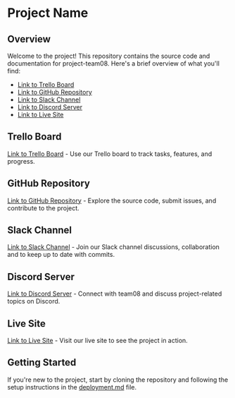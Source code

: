 # Project Name

## Overview
Welcome to the project! This repository contains the source code and documentation for project-team08. Here's a brief overview of what you'll find:

- [Link to Trello Board](https://trello.com/b/fK7fAHKP/cp-3402-assignment-2-team-08)
- [Link to GitHub Repository](https://github.com/cp3402-students/project-team08.git)
- [Link to Slack Channel](https://itatjcu.slack.com/archives/G0PC1RR17)
- [Link to Discord Server](https://discord.gg/64xuWGpYqm)
- [Link to Live Site](http://u3aonline.com/)

## Trello Board
[Link to Trello Board](https://trello.com/b/fK7fAHKP/cp-3402-assignment-2-team-08) - Use our Trello board to track tasks, features, and progress.

## GitHub Repository
[Link to GitHub Repository](https://github.com/cp3402-students/project-team08.git) - Explore the source code, submit issues, and contribute to the project.

## Slack Channel
[Link to Slack Channel](https://itatjcu.slack.com/archives/G0PC1RR17) - Join our Slack channel discussions, collaboration and to keep up to date with commits.

## Discord Server
[Link to Discord Server](https://discord.gg/64xuWGpYqm) - Connect with team08 and discuss project-related topics on Discord.

## Live Site
[Link to Live Site](http://u3aonline.com/) - Visit our live site to see the project in action.

## Getting Started
If you're new to the project, start by cloning the repository and following the setup instructions in the [deployment.md](./deployment.md) file.



